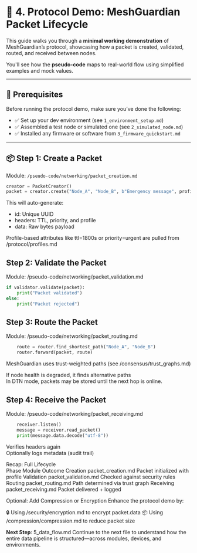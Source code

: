 # 🔗 4. Protocol Demo: MeshGuardian Packet Lifecycle

This guide walks you through a **minimal working demonstration** of MeshGuardian’s protocol, showcasing how a packet is created, validated, routed, and received between nodes.

You'll see how the **pseudo-code** maps to real-world flow using simplified examples and mock values.

---

## 🧱 Prerequisites

Before running the protocol demo, make sure you’ve done the following:

- ✅ Set up your dev environment (see `1_environment_setup.md`)
- ✅ Assembled a test node or simulated one (see `2_simulated_node.md`)
- ✅ Installed any firmware or software from `3_firmware_quickstart.md`

---

## 📦 Step 1: Create a Packet

Module: `/pseudo-code/networking/packet_creation.md`

```python
creator = PacketCreator()
packet = creator.create("Node_A", "Node_B", b"Emergency message", profile="emergency")
```
This will auto-generate:  
- id: Unique UUID  
- headers: TTL, priority, and profile
- data: Raw bytes payload  

Profile-based attributes like ttl=1800s or priority=urgent are pulled from /protocol/profiles.md

## Step 2: Validate the Packet
Module: /pseudo-code/networking/packet_validation.md
```python
if validator.validate(packet):
    print("Packet validated")
else:
    print("Packet rejected")
```

## Step 3: Route the Packet
Module: /pseudo-code/networking/packet_routing.md  
```python
    route = router.find_shortest_path("Node_A", "Node_B")
    router.forward(packet, route)
```
MeshGuardian uses trust-weighted paths (see /consensus/trust_graphs.md)

If node health is degraded, it finds alternative paths  
In DTN mode, packets may be stored until the next hop is online.  

## Step 4: Receive the Packet
Module: /pseudo-code/networking/packet_receiving.md  
```python
    receiver.listen()
    message = receiver.read_packet()
    print(message.data.decode("utf-8"))
```
Verifies headers again  
Optionally logs metadata (audit trail)  

Recap: Full Lifecycle  
Phase	Module	Outcome
Creation	packet_creation.md	Packet initialized with profile
Validation	packet_validation.md	Checked against security rules
Routing	packet_routing.md	Path determined via trust graph
Receiving	packet_receiving.md	Packet delivered + logged

Optional: Add Compression or Encryption
Enhance the protocol demo by:

🔒 Using /security/encryption.md to encrypt packet.data
📦 Using /compression/compression.md to reduce packet size

**Next Step**: 5_data_flow.md
Continue to the next file to understand how the entire data pipeline is structured—across modules, devices, and environments.
